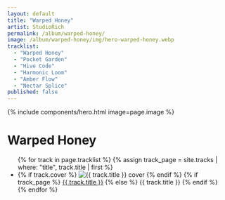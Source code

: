 ```yaml
---
layout: default
title: "Warped Honey"
artist: StudioRich
permalink: /album/warped-honey/
image: /album/warped-honey/img/hero-warped-honey.webp
tracklist:
  - "Warped Honey"
  - "Pocket Garden"
  - "Hive Code"
  - "Harmonic Loom"
  - "Amber Flow"
  - "Nectar Splice"
published: false
---
```




{% include components/hero.html
  image=page.image
%}

<h1>Warped Honey</h1>

<ul>
{% for track in page.tracklist %}
  {% assign track_page = site.tracks | where: "title", track.title | first %}
  <li>
    {% if track.cover %}
      <img src="{{ track.cover }}" alt="{{ track.title }} cover" />
    {% endif %}
    {% if track_page %}
      <a href="{{ track_page.url }}">{{ track.title }}</a>
    {% else %}
      {{ track.title }}
    {% endif %}
  </li>
{% endfor %}

</ul>